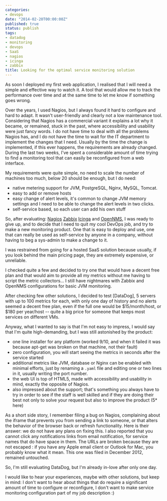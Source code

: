 ```yaml
---
categories:
- devops
date: "2014-02-20T00:00:00Z"
published: true
status: publish
tags:
- datadog
- monitoring
- devops
- SaaS
- nagios
- icinga
- zabbix
title: Looking for the optimal service monitoring solution
---
```

As soon I deployed my first web application, I realised that I will need a simple and effective way to watch it. A tool that would allow me to track the performance over time and at the same time to let me know if something goes wrong. <!--more-->

Over the years, I used Nagios, but I always found it hard to configure and hard to adapt. It wasn't user-friendly and clearly not a low maintenance tool. Considering that Nagios has a commercial variant it explains a lot why it became, or remained, stuck in the past, where accessibility and usability were just fancy words. I do not have time to deal with all the problems Nagios has, and I do not have the time to wait for the IT department to implement the changes that I need. Usually by the time the change is implemented, if this ever happens, the requirements are already changed. During the last two weeks, I've spent a considerable amount of time trying to find a monitoring tool that can easily be reconfigured from a web interface.

My requirements were quite simple, no need to scale the number of machines too much, below 20 should be enough, but I do need:

 * native metering support for JVM, PostgreSQL, Nginx, MySQL, Tomcat.
 * easy to add or remove hosts
 * easy change of alert levels, it's common to change JVM memory settings and I need to be able to change the alert levels in two clicks.
 * self-service based, so each user can add his own stuff

So, after evaluating: [Nagios](https://www.nagios.org) [Zabbix](https://zabbix.com/) [Icinga](https://www.icinga.org) and [OpenNMS](https://www.opennms.org), I was ready to give up, and to decide that I need to quit my cool DevOps job, and try to make a new monitoring product. One that is easy to deploy and use, one that can really be used as self-service by anyone in a company, without having to beg a sys-admin to make a change to it.

I was restrained from going for a hosted SaaS solution because usually, if you look behind the main pricing page, they are extremely expensive, or unreliable.

I checked quite a few and decided to try one that would have a decent free plan and that would aim to provide all my metrics without me having to script the metric collectors... I still have nightmares with Zabbix and OpenNMS configurations for basic JVM monitoring.

After checking few other solutions, I decided to test [DataDog], 5 servers with up to 100 metrics for each, with only one day of history and no alerts seemed a decent free plan, even if the full one would be $15/month/host, or $180 per year/host -- quite a big price for someone that keeps most services on different VMs.
<!--
[![DataDoghg.com dashboard screenshot](https://sbarnea.com/wp-content/uploads/2014/02/datadog-screenshot-300x161.jpg)</a>](https://sbarnea.com/wp-content/uploads/2014/02/datadog-screenshot.jpg) -->

Anyway, what I wanted to say is that I'm not easy to impress, I would say that I'm quite high-demanding, but I was still astonished by the product:

*   one line installer for any platform (worked 9/10, and when it failed it was because apt-get was broken on that machine, not their fault)
*   zero configuration, you will start seeing the metrics in seconds after the service started
*   additional metrics like JVM, database or Nginx can be enabled with minimal efforts, just by renaming a ``.yaml`` file and editing one or two lines in it, usually writing the port number.
*   the web UI is top of HTML5, made with accessibility and usability in mind, exactly the opposite of Nagios.
*   also impressed about the support; that's something you always have to try in order to see if the staff is well skilled and if they are doing their best not only to solve your request but also to improve the product (5* here)

As a short side story, I remember filing a bug on Nagios, complaining about the iframe that prevents you from sending a link to someone, or that alters the behavior of the browser back or refresh functionality. Here is their answer: we do not have any plans on fixing this. I also reported that you cannot click any notifications links from email notification, for service names that do have space in them. The URLs are broken because they are not escaped : if you have any Apple email client or Outlook for Mac, you probably know what it mean. This one was filed in December 2012, remained untouched.

So, I'm still evaluating DataDog, but I'm already in-love after only one day.

I would like to hear your experiences, maybe with other solutions, but keep in mind: I don't want to hear about things that do require a significant amount of time to configure or reconfigure, I don't want to make service monitoring configuration part of my job description :)

<!-- ![](https://sbarnea.com/wp-content/uploads/2014/02/datadog-screenshot.jpg) -->